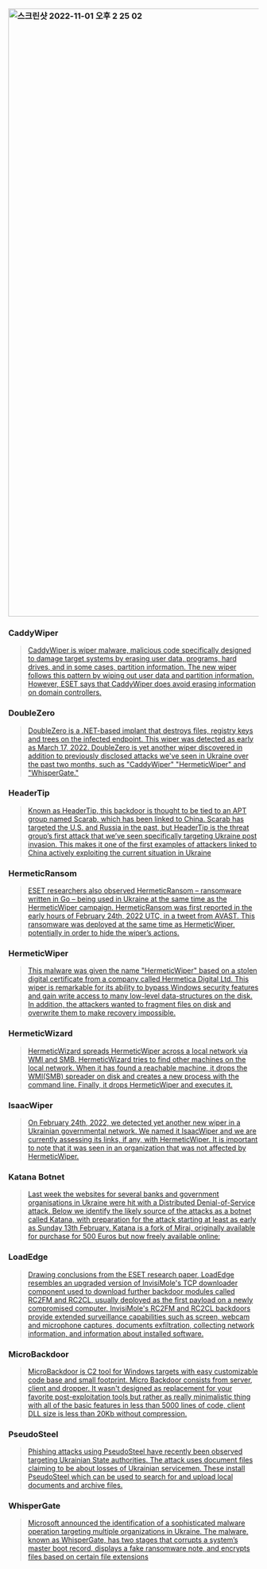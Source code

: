 ### <img width="1224" alt="스크린샷 2022-11-01 오후 2 25 02" src="https://user-images.githubusercontent.com/115598887/199164952-ccdada89-c4a6-47e5-8f0f-2e60b485d9b5.png">
### CaddyWiper
> <a href="https://www.zdnet.com/article/caddywiper-more-destructive-wiper-malware-strikes-ukrainian-targets/">CaddyWiper is wiper malware, malicious code specifically designed to damage target systems by erasing user data, programs, hard drives, and in some cases, partition information. 
The new wiper follows this pattern by wiping out user data and partition information. However, ESET says that CaddyWiper does avoid erasing information on domain controllers.</a>

### DoubleZero
> <a href="https://blog.talosintelligence.com/2022/03/threat-advisory-doublezero.html">DoubleZero is a .NET-based implant that destroys files, registry keys and trees on the infected endpoint. This wiper was detected as early as March 17, 2022. DoubleZero is yet another wiper discovered in addition to previously disclosed attacks we've seen in Ukraine over the past two months, such as "CaddyWiper" "HermeticWiper" and "WhisperGate."</a>

### HeaderTip
> <a href="https://blogs.blackberry.com/en/2022/04/threat-thursday-headertip-backdoor-shows-attackers-from-china-preying-on-ukraine.">Known as HeaderTip, this backdoor is thought to be tied to an APT group named Scarab, which has been linked to China. Scarab has targeted the U.S. and Russia in the past, but HeaderTip is the threat group’s first attack that we’ve seen specifically targeting Ukraine post invasion. This makes it one of the first examples of attackers linked to China actively exploiting the current situation in Ukraine</a>

### HermeticRansom
> <a href="https://www.welivesecurity.com/2022/03/01/isaacwiper-hermeticwizard-wiper-worm-targeting-ukraine/">ESET researchers also observed HermeticRansom – ransomware written in Go – being used in Ukraine at the same time as the HermeticWiper campaign. HermeticRansom was first reported in the early hours of February 24th, 2022 UTC, in a tweet from AVAST. This ransomware was deployed at the same time as HermeticWiper, potentially in order to hide the wiper’s actions.</a>

### HermeticWiper
> <a href="https://www.malwarebytes.com/blog/threat-intelligence/2022/03/hermeticwiper-a-detailed-analysis-of-the-destructive-malware-that-targeted-ukraine">This malware was given the name "HermeticWiper" based on a stolen digital certificate from a company called Hermetica Digital Ltd. This wiper is remarkable for its ability to bypass Windows security features and gain write access to many low-level data-structures on the disk. In addition, the attackers wanted to fragment files on disk and overwrite them to make recovery impossible.</a>

### HermeticWizard
> <a href="https://www.welivesecurity.com/2022/03/01/isaacwiper-hermeticwizard-wiper-worm-targeting-ukraine/">HermeticWizard spreads HermeticWiper across a local network via WMI and SMB. HermeticWizard tries to find other machines on the local network. When it has found a reachable machine, it drops the WMI(SMB) spreader on disk and creates a new process with the command line. Finally, it drops HermeticWiper and executes it.</a>

### IsaacWiper
> <a href="https://www.welivesecurity.com/2022/03/01/isaacwiper-hermeticwizard-wiper-worm-targeting-ukraine/">On February 24th, 2022, we detected yet another new wiper in a Ukrainian governmental network. We named it IsaacWiper and we are currently assessing its links, if any, with HermeticWiper. It is important to note that it was seen in an organization that was not affected by HermeticWiper.</a>

### Katana Botnet
> <a href="https://www.cadosecurity.com/technical-analysis-of-the-ddos-attacks-against-ukrainian-websites/">Last week the websites for several banks and government organisations in Ukraine were hit with a Distributed Denial-of-Service attack. Below we identify the likely source of the attacks as a botnet called Katana, with preparation for the attack starting at least as early as Sunday 13th February. Katana is a fork of Mirai, originally available for purchase for 500 Euros but now freely available online:</a>

### LoadEdge
> <a href="">Drawing conclusions from the ESET research paper, LoadEdge resembles an upgraded version of InvisiMole's TCP downloader component used to download further backdoor modules called RC2FM and RC2CL, usually deployed as the first payload on a newly compromised computer. InvisiMole's RC2FM and RC2CL backdoors provide extended surveillance capabilities such as screen, webcam and microphone captures, documents exfiltration, collecting network information, and information about installed software.</a>

### MicroBackdoor
> <a href="https://github.com/Cr4sh/MicroBackdoor">MicroBackdoor is C2 tool for Windows targets with easy customizable code base and small footprint. Micro Backdoor consists from server, client and dropper. It wasn't designed as replacement for your favorite post-exploitation tools but rather as really minimalistic thing with all of the basic features in less than 5000 lines of code, client DLL size is less than 20Kb without compression.</a>

### PseudoSteel
> <a href="https://www.broadcom.com/support/security-center/protection-bulletin#blta21a05bf729b4798_en-us">Phishing attacks using PseudoSteel have recently been observed targeting Ukrainian State authorities. The attack uses document files claiming to be about losses of Ukrainian servicemen. These install PseudoSteel which can be used to search for and upload local documents and archive files.</a>

### WhisperGate
> <a href="https://www.cisa.gov/uscert/ncas/alerts/aa22-057a"> Microsoft announced the identification of a sophisticated malware operation targeting multiple organizations in Ukraine. The malware, known as WhisperGate, has two stages that corrupts a system’s master boot record, displays a fake ransomware note, and encrypts files based on certain file extensions </a>
